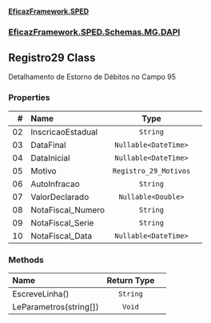 #### [EficazFramework.SPED](EficazFrameworkSPED.md 'EficazFramework SPED')
### [EficazFramework.SPED.Schemas.MG.DAPI](EficazFramework.SPED.Schemas.MG.DAPI.md 'EficazFramework.SPED.Schemas.MG.DAPI')

## Registro29 Class

Detalhamento de Estorno de Débitos no Campo 95
### Properties

| # | Name | Type | |
| ---: | :--- | :---: | :--- |
| 02 | InscricaoEstadual | `String` |  |
| 03 | DataFinal | `Nullable<DateTime>` |  |
| 04 | DataInicial | `Nullable<DateTime>` |  |
| 05 | Motivo | `Registro_29_Motivos` |  |
| 06 | AutoInfracao | `String` |  |
| 07 | ValorDeclarado | `Nullable<Double>` |  |
| 08 | NotaFiscal_Numero | `String` |  |
| 09 | NotaFiscal_Serie | `String` |  |
| 10 | NotaFiscal_Data | `Nullable<DateTime>` |  |
### Methods

| Name | Return Type | |
| :--- | :---: | :--- |
| EscreveLinha() | `String` |  |
| LeParametros(string[]) | `Void` |  |
